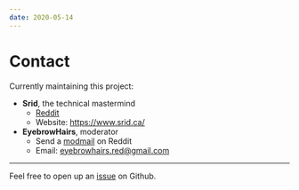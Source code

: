 ```yaml
---
date: 2020-05-14
---
```


# Contact

Currently maintaining this project:

* **Srid**, the technical mastermind
  * [Reddit](https://www.reddit.com/user/srid-/)
  * Website: <https://www.srid.ca/>
* **EyebrowHairs**, moderator
    * Send a [modmail](https://reddit.com/message/compose?to=/r/Zettelkasten) on Reddit
    * Email: eyebrowhairs.red@gmail.com

---

Feel free to open up an [issue](https://github.com/srid/reddit.zettel.page/issues) on Github.